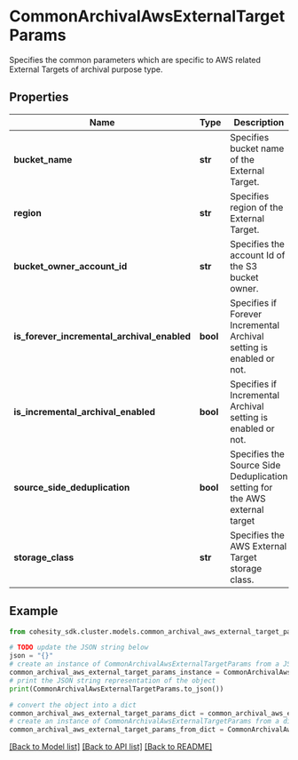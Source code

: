 # CommonArchivalAwsExternalTargetParams

Specifies the common parameters which are specific to AWS related External Targets of archival purpose type.

## Properties

Name | Type | Description | Notes
------------ | ------------- | ------------- | -------------
**bucket_name** | **str** | Specifies bucket name of the External Target. | 
**region** | **str** | Specifies region of the External Target. | 
**bucket_owner_account_id** | **str** | Specifies the account Id of the S3 bucket owner. | [optional] 
**is_forever_incremental_archival_enabled** | **bool** | Specifies if Forever Incremental Archival setting is enabled or not. | [optional] 
**is_incremental_archival_enabled** | **bool** | Specifies if Incremental Archival setting is enabled or not. | [optional] 
**source_side_deduplication** | **bool** | Specifies the Source Side Deduplication setting for the AWS external target | [optional] 
**storage_class** | **str** | Specifies the AWS External Target storage class. | 

## Example

```python
from cohesity_sdk.cluster.models.common_archival_aws_external_target_params import CommonArchivalAwsExternalTargetParams

# TODO update the JSON string below
json = "{}"
# create an instance of CommonArchivalAwsExternalTargetParams from a JSON string
common_archival_aws_external_target_params_instance = CommonArchivalAwsExternalTargetParams.from_json(json)
# print the JSON string representation of the object
print(CommonArchivalAwsExternalTargetParams.to_json())

# convert the object into a dict
common_archival_aws_external_target_params_dict = common_archival_aws_external_target_params_instance.to_dict()
# create an instance of CommonArchivalAwsExternalTargetParams from a dict
common_archival_aws_external_target_params_from_dict = CommonArchivalAwsExternalTargetParams.from_dict(common_archival_aws_external_target_params_dict)
```
[[Back to Model list]](../README.md#documentation-for-models) [[Back to API list]](../README.md#documentation-for-api-endpoints) [[Back to README]](../README.md)


